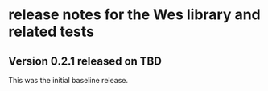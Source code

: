 # release notes for the Wes library and related tests

## Version 0.2.1 released on TBD

This was the initial baseline release.